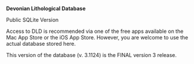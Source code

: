 **Devonian Lithological Database**

Public SQLite Version


Access to DLD is recommended via one of the free apps available on the Mac App Store or the iOS App Store.  However, you are welcome to use the actual database stored here.  

This version of the database (v. 3.1124) is the FINAL version 3 release.  